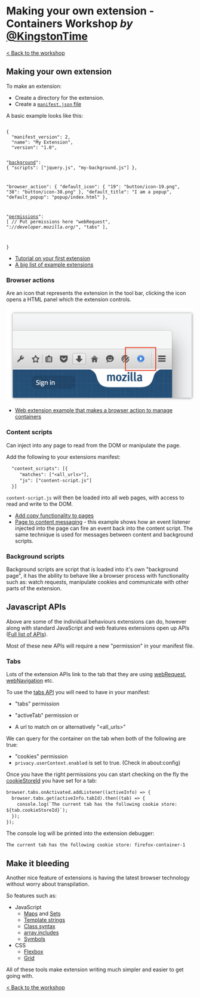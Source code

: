 # Making your own extension - Containers Workshop *by* [@KingstonTime](https://twitter.com/KingstonTime)

[< Back to the workshop](README.md)

## Making your own extension

To make an extension:

- Create a directory for the extension.
- Create a [`manifest.json` file](https://developer.mozilla.org/en-US/Add-ons/WebExtensions/manifest.json)

A basic example looks like this:

<code style="white-space: pre; display: block;">
{
  "manifest_version": 2,
  "name": "My Extension",
  "version": "1.0",

  "<a href="https://developer.mozilla.org/en-US/Add-ons/WebExtensions/manifest.json/background">background</a>": {
    "scripts": ["jquery.js", "my-background.js"]
  },

  "browser_action": {
    "default_icon": {
      "19": "button/icon-19.png",
      "38": "button/icon-38.png"
    },
    "default_title": "I am a popup",
    "default_popup": "popup/index.html"
  },

  "<a href="https://developer.mozilla.org/en-US/Add-ons/WebExtensions/manifest.json/permissions">permissions</a>": [
    // Put permissions here
    "webRequest",
    "*://developer.mozilla.org/*",
    "tabs"
  ],

}
</code>

- [Tutorial on your first extension](https://developer.mozilla.org/en-US/Add-ons/WebExtensions/Your_first_WebExtension)
- [A big list of example extensions](https://developer.mozilla.org/en-US/Add-ons/WebExtensions/Examples)

### Browser actions

Are an icon that represents the extension in the tool bar, clicking the icon opens a HTML panel which the extension controls.

![](images/extensions/browser-action.png)

- [Web extension example that makes a browser action to manage containers](https://github.com/mdn/webextensions-examples/tree/master/contextual-identities)

### Content scripts

Can inject into any page to read from the DOM or manipulate the page.

Add the following to your extensions manifest:
```
  "content_scripts": [{
     "matches": ["<all_urls>"],
     "js": ["content-script.js"]
  }]
```

`content-script.js` will then be loaded into all web pages, with access to read and write to the DOM.

- [Add copy functionality to pages](https://github.com/mdn/webextensions-examples/tree/master/selection-to-clipboard)
- [Page to content messaging](https://github.com/mdn/webextensions-examples/tree/master/page-to-extension-messaging) - this example shows how an event listener injected into the page can fire an event back into the content script. The same technique is used for messages between content and background scripts.


### Background scripts

Background scripts are script that is loaded into it's own "background page", it has the ability to behave like a browser process with functionality such as: watch requests, manipulate cookies and communicate with other parts of the extension.

## Javascript APIs

Above are some of the individual behaviours extensions can do, however along with standard JavaScript and web features extensions open up APIs ([Full list of APIs](https://developer.mozilla.org/en-US/Add-ons/WebExtensions/API)).

Most of these new APIs will require a new "permission" in your manifest file.

### Tabs

Lots of the extension APIs link to the tab that they are using [webRequest](https://developer.mozilla.org/en-US/Add-ons/WebExtensions/API/webRequest), [webNavigation](https://developer.mozilla.org/en-US/Add-ons/WebExtensions/API/webNavigation) etc.

To use the [tabs API](https://developer.mozilla.org/en-US/Add-ons/WebExtensions/API/tabs) you will need to have in your manifest:
- "tabs" permission

- "activeTab" permission
or
- A url to match on or alternatively "&lt;all_urls&gt;"

We can query for the container on the tab when both of the following are true:
- "cookies" permission
- `privacy.userContext.enabled` is set to true. (Check in about:config)

Once you have the right permissions you can start checking on the fly the [cookieStoreId](glossary.md#cookie-store-id) you have set for a tab:
```
browser.tabs.onActivated.addListener((activeInfo) => {
  browser.tabs.get(activeInfo.tabId).then((tab) => {
    console.log(`The current tab has the following cookie store: ${tab.cookieStoreId}`);
  });
});
```

The console log will be printed into the extension debugger:
```
The current tab has the following cookie store: firefox-container-1
```

## Make it bleeding

Another nice feature of extensions is having the latest browser technology without worry about transpilation.

So features such as:
- JavaScript
  - [Maps](https://developer.mozilla.org/en-US/docs/Web/JavaScript/Reference/Global_Objects/Map) and [Sets](https://developer.mozilla.org/en-US/docs/Web/JavaScript/Reference/Global_Objects/Set)
  - [Template strings](https://developer.mozilla.org/en-US/docs/Web/JavaScript/Reference/Template_literals)
  - [Class syntax](https://developer.mozilla.org/en-US/docs/Web/JavaScript/Reference/Statements/class)
  - [array.includes](https://developer.mozilla.org/en-US/docs/Web/JavaScript/Reference/Global_Objects/Array/includes)
  - [Symbols](https://developer.mozilla.org/en-US/docs/Web/JavaScript/Reference/Global_Objects/Symbol)
- CSS
  - [Flexbox](https://developer.mozilla.org/en-US/docs/Learn/CSS/CSS_layout/Flexbox)
  - [Grid](https://developer.mozilla.org/en-US/docs/Web/CSS/CSS_Grid_Layout)

All of these tools make extension writing much simpler and easier to get going with.

[< Back to the workshop](README.md)
